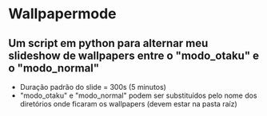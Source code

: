 # Wallpapermode
## Um script em python para alternar meu slideshow de wallpapers entre o "modo_otaku" e o "modo_normal"

- Duração padrão do slide = 300s (5 minutos)
- "modo_otaku" e "modo_normal" podem ser substituídos pelo nome dos diretórios onde ficaram os wallpapers (devem estar na pasta raíz)
